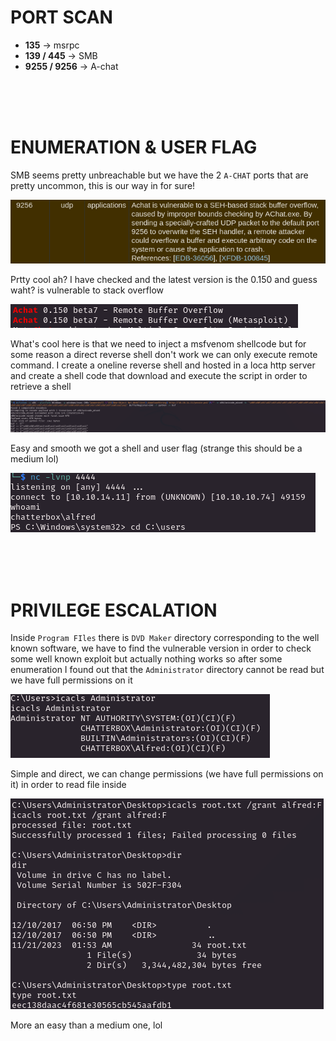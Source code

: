 # PORT SCAN
* **135** &#8594; msrpc
* **139 / 445** &#8594; SMB
* **9255 / 9256** &#8594; A-chat

<br><br><br>

# ENUMERATION & USER FLAG
SMB seems pretty unbreachable but we have the 2 `A-CHAT` ports that are pretty uncommon, this is our way in for sure!

![47f73f8254939e0c287a02f3f7eea43f.png](img/47f73f8254939e0c287a02f3f7eea43f.png)

Prtty cool ah? I have checked and the latest version is the 0.150 and guess waht? is vulnerable to stack overflow 

![b9928c842ea6366871aa14cd22846281.png](img/b9928c842ea6366871aa14cd22846281.png)

What's cool here is that we need to inject a msfvenom shellcode but for some reason a direct reverse shell don't work we can only execute remote command. I create a oneline reverse shell and hosted in a loca http server and create a shell code that download and execute the script in order to retrieve a shell

![784a30470e1b73f836ca0085aaed48da.png](img/784a30470e1b73f836ca0085aaed48da.png)

Easy and smooth we got a shell and user flag (strange this should be a medium lol)

![44f3ad248b6ea554b1483461cc3faaff.png](img/44f3ad248b6ea554b1483461cc3faaff.png)

<br><br><br>

# PRIVILEGE ESCALATION

Inside `Program FIles` there is `DVD Maker` directory corresponding to the well known software, we have to find the vulnerable version in order to check some well known exploit but actually nothing works so after some enumeration I found out that the `Administrator` directory cannot be read but we have full permissions on it 

![074d1a59eba7f252ad2515a28303bc3d.png](img/074d1a59eba7f252ad2515a28303bc3d.png)

Simple and direct, we can change permissions (we have full permissions on it) in order to read file inside 

![51a7635469431e2af06687b7caac4f1e.png](img/51a7635469431e2af06687b7caac4f1e.png)

More an easy than a medium one, lol
